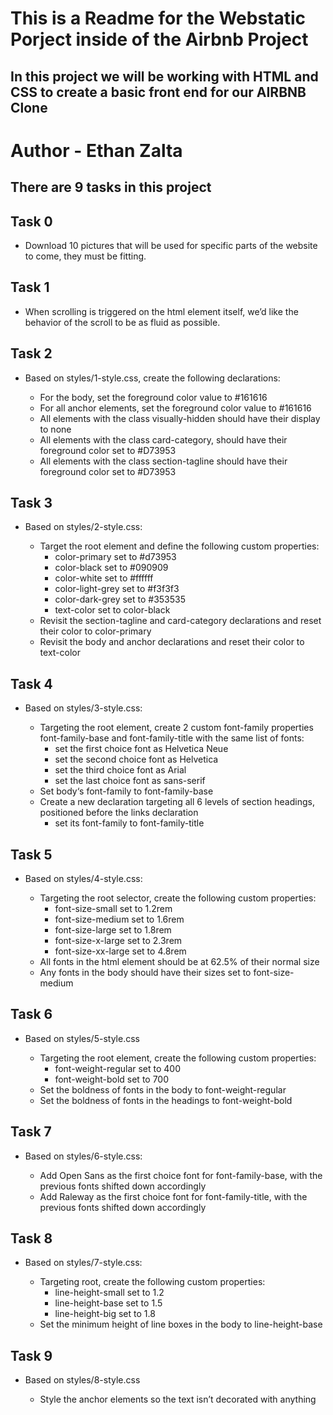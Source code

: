 # This is a Readme for the Webstatic Porject inside of the Airbnb Project
## In this project we will be working with HTML and CSS to create a basic front end for our AIRBNB Clone

# Author - Ethan Zalta

## There are 9 tasks in this project


## **Task 0**
* Download 10 pictures that will be used for specific parts of the website to come, they must be fitting.

## **Task 1**
* When scrolling is triggered on the html element itself, we’d like the behavior of the scroll to be as fluid as possible.

## **Task 2**
* Based on styles/1-style.css, create the following declarations:

    * For the body, set the foreground color value to #161616
    * For all anchor elements, set the foreground color value to #161616
    * All elements with the class visually-hidden should have their display to none
    * All elements with the class card-category, should have their foreground color set to #D73953
    * All elements with the class section-tagline should have their foreground color set to #D73953


## **Task 3**
* Based on styles/2-style.css:

    * Target the root element and define the following custom properties:
        * color-primary set to #d73953
        * color-black set to #090909
        * color-white set to #ffffff
        * color-light-grey set to #f3f3f3
        * color-dark-grey set to #353535
        * text-color set to color-black
    * Revisit the section-tagline and card-category declarations and reset their color to color-primary
    * Revisit the body and anchor declarations and reset their color to text-color

## **Task 4**
* Based on styles/3-style.css:

    * Targeting the root element, create 2 custom font-family properties font-family-base and font-family-title with the same list of fonts:
        * set the first choice font as Helvetica Neue
        * set the second choice font as Helvetica
        * set the third choice font as Arial
        * set the last choice font as sans-serif
    * Set body‘s font-family to font-family-base
    * Create a new declaration targeting all 6 levels of section headings, positioned before the links declaration
        * set its font-family to font-family-title


## **Task 5**
* Based on styles/4-style.css:

    * Targeting the root selector, create the following custom properties:
        * font-size-small set to 1.2rem
        * font-size-medium set to 1.6rem
        * font-size-large set to 1.8rem
        * font-size-x-large set to 2.3rem
        * font-size-xx-large set to 4.8rem
    * All fonts in the html element should be at 62.5% of their normal size
    * Any fonts in the body should have their sizes set to font-size-medium

## **Task 6**
* Based on styles/5-style.css

    * Targeting the root element, create the following custom properties:
        * font-weight-regular set to 400
        * font-weight-bold set to 700
    * Set the boldness of fonts in the body to font-weight-regular
    * Set the boldness of fonts in the headings to font-weight-bold

## **Task 7**
* Based on styles/6-style.css:

    * Add Open Sans as the first choice font for font-family-base, with the previous fonts shifted down accordingly
    * Add Raleway as the first choice font for font-family-title, with the previous fonts shifted down accordingly

## **Task 8**
* Based on styles/7-style.css:

    * Targeting root, create the following custom properties:
        * line-height-small set to 1.2
        * line-height-base set to 1.5
        * line-height-big set to 1.8
    * Set the minimum height of line boxes in the body to line-height-base

## **Task 9**
* Based on styles/8-style.css

    * Style the anchor elements so the text isn’t decorated with anything

